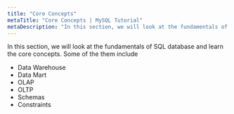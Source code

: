 ```yaml
---
title: "Core Concepts"
metaTitle: "Core Concepts | MySQL Tutorial"
metaDescription: "In this section, we will look at the fundamentals of SQL database and learn the core concepts like Data warehouse, data mart, OLAP, OLTP, Schemas and Constraints"
---
```


In this section, we will look at the fundamentals of SQL database and learn the core concepts. Some of the them include

- Data Warehouse
- Data Mart
- OLAP
- OLTP
- Schemas
- Constraints
